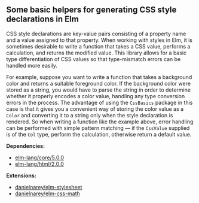 ## Some basic helpers for generating CSS style declarations in Elm

CSS style declarations are key-value pairs consisting of a property name and a
value assigned to that property. When working with styles in Elm, it is
sometimes desirable to write a function that takes a CSS value, performs a
calculation, and returns the modified value. This library allows for a basic
type differentiation of CSS values so that type-mismatch errors can be handled
more easily.

For example, suppose you want to write a function that takes a background color
and returns a suitable foreground color. If the background color were stored as
a string, you would have to parse the string in order to determine whether it
properly encodes a color value, handling any type conversion errors in the
process. The advantage of using the `CssBasics` package in this case is that it
gives you a convenient way of storing the color value as a `Color` and
converting it to a string only when the style declaration is rendered. So when
writing a function like the example above, error handling can be performed with
simple pattern matching — if the `CssValue` supplied is of the `Col` type,
perform the calculation, otherwise return a default value.

__Dependencies:__
- [elm-lang/core/5.0.0](http://package.elm-lang.org/packages/elm-lang/core/5.0.0)
- [elm-lang/html/2.0.0](http://package.elm-lang.org/packages/elm-lang/html/2.0.0)

__Extensions:__
- [danielnarey/elm-stylesheet](http://package.elm-lang.org/packages/danielnarey/elm-stylesheet/latest)
- [danielnarey/elm-css-math](http://package.elm-lang.org/packages/danielnarey/elm-css-math/latest)
